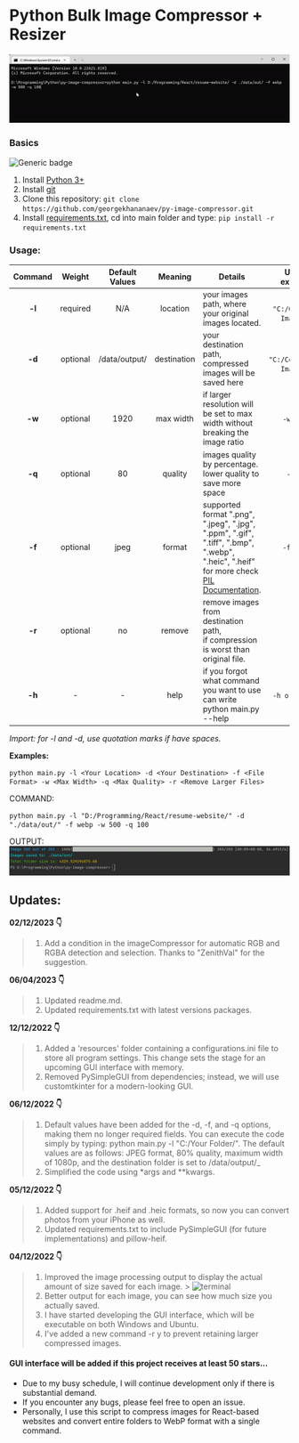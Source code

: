 # Python Bulk Image Compressor + Resizer

![animation](https://github.com/georgekhananaev/py-image-compressor/blob/main/screenshots/animation.gif?raw=true)

### Basics

![Generic badge](https://img.shields.io/badge/Python_3.11-Supported-green.svg)

1. Install [Python 3+](https://www.python.org/downloads/)
2. Install [git](https://github.com/georgekhananaev/py-image-compressor)
3. Clone this repository: ```git clone https://github.com/georgekhananaev/py-image-compressor.git```
4. Install [requirements.txt](https://note.nkmk.me/en/python-pip-install-requirements/), cd into main folder and
   type: ```pip install -r requirements.txt```

### Usage:

| Command |  Weight  | Default Values |   Meaning   | Details                                                                                                                                                                                                                 |        Usage example         |
|:-------:|:--------:|:--------------:|:-----------:|-------------------------------------------------------------------------------------------------------------------------------------------------------------------------------------------------------------------------|:----------------------------:|
| **-l**  | required |      N/A       |  location   | your images path, where your original images located.                                                                                                                                                                   |  `-l "C:/Original Images/"`  |
| **-d**  | optional | /data/output/  | destination | your destination path, compressed images will be saved here                                                                                                                                                             | `-d "C:/Compressed Images/"` |
| **-w**  | optional |      1920      |  max width  | if larger resolution will be set to max width without breaking the image ratio                                                                                                                                          |          `-w 1920`           |
| **-q**  | optional |       80       |   quality   | images quality by percentage.<br/>lower quality to save more space                                                                                                                                                      |           `-q 80`            |
| **-f**  | optional |      jpeg      |   format    | supported format ".png", ".jpeg", ".jpg", ".ppm", ".gif", ".tiff", ".bmp", ".webp", ".heic", ".heif" <br/>for more check [PIL Documentation](https://pillow.readthedocs.io/en/stable/handbook/image-file-formats.html). |          `-f jpeg`           |
| **-r**  | optional |       no       |   remove    | remove images from destination path, <br/>if compression is worst than original file.                                                                                                                                   |            `-r y`            |
| **-h**  |    -     |       -        |    help     | if you forgot what command you want to use can write python main.py --help                                                                                                                                              |        `-h or --help`        |

_Import: for -l and -d, use quotation marks if have spaces._

**Examples:**

```
python main.py -l <Your Location> -d <Your Destination> -f <File Format> -w <Max Width> -q <Max Quality> -r <Remove Larger Files>
```

COMMAND:

```
python main.py -l "D:/Programming/React/resume-website/" -d "./data/out/" -f webp -w 500 -q 100
```

OUTPUT:
![terminal](https://github.com/georgekhananaev/py-image-compressor/blob/main/screenshots/screenshot.jpg?raw=true)

## Updates:

**02/12/2023 👇**
> 1. Add a condition in the imageCompressor for automatic RGB and RGBA detection and selection. Thanks to "ZenithVal" for the suggestion.

**06/04/2023 👇**
> 1. Updated readme.md.
> 2. Updated requirements.txt with latest versions packages.

**12/12/2022 👇️**
> 1. Added a 'resources' folder containing a configurations.ini file to store all program settings. This change sets the stage for an upcoming GUI interface with memory.
> 2. Removed PySimpleGUI from dependencies; instead, we will use customtkinter for a modern-looking GUI.

**06/12/2022 👇️**
> 1. Default values have been added for the -d, -f, and -q options, making them no longer required fields. You can execute the code simply by typing: python main.py -l "C:/Your Folder/". The default values are as follows: JPEG format, 80% quality, maximum width of 1080p, and the destination folder is set to /data/output/_
> 2. Simplified the code using *args and **kwargs.

**05/12/2022 👇️**
> 1. Added support for .heif and .heic formats, so now you can convert photos from your iPhone as well.
> 2. Updated requirements.txt to include PySimpleGUI (for future implementations) and pillow-heif.

**04/12/2022 👇️**
> 1. Improved the image processing output to display the actual amount of size saved for each image.
     > ![terminal](https://github.com/georgekhananaev/py-image-compressor/blob/main/screenshots/multicore.gif?raw=true)
> 2. Better output for each image, you can see how much size you actually saved.
> 3. I have started developing the GUI interface, which will be executable on both Windows and Ubuntu.
> 4. I've added a new command -r y to prevent retaining larger compressed images.


#### GUI interface will be added if this project receives at least 50 stars...
- Due to my busy schedule, I will continue development only if there is substantial demand.
- If you encounter any bugs, please feel free to open an issue.
- Personally, I use this script to compress images for React-based websites and convert entire folders to WebP format with a single command.

